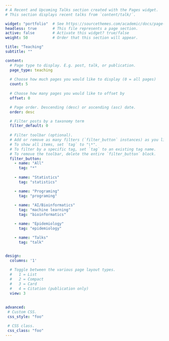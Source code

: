 ```yaml
---
# A Recent and Upcoming Talks section created with the Pages widget.
# This section displays recent talks from `content/talk/`.

widget: "portfolio"  # See https://sourcethemes.com/academic/docs/page-builder/
headless: true       # This file represents a page section.
active: false        # Activate this widget? true/false
weight: 50           # Order that this section will appear.

title: "Teaching"
subtitle: ""

content:
  # Page type to display. E.g. post, talk, or publication.
  page_type: teaching
  
  # Choose how much pages you would like to display (0 = all pages)
  count: 5
  
  # Choose how many pages you would like to offset by
  offset: 0

  # Page order. Descending (desc) or ascending (asc) date.
  order: desc

  # Filter posts by a taxonomy term
  filter_default: 0
  
  # Filter toolbar (optional).
  # Add or remove as many filters (`filter_button` instances) as you like.
  # To show all items, set `tag` to "\*".
  # To filter by a specific tag, set `tag` to an existing tag name.
  # To remove the toolbar, delete the entire `filter_button` block.
  filter_button:
    - name: "All"
      tag: "*"
    
    - name: "Statistics"
      tag: "statistics"

    - name: "Programing"
      tag: "programing"
  
    - name: "AI/Bioinformatics"
      tag: "machine learning"
      tag: "bioinformatics"

    - name: "Epidemiology"
      tag: "epidemiology"

    - name: "Talks"
      tag: "talk"

    
design:
  columns: '1'

  # Toggle between the various page layout types.
  #   1 = List
  #   2 = Compact
  #   3 = Card
  #   4 = Citation (publication only)
  view: 3
  
  
advanced:
 # Custom CSS. 
 css_style: "foo"

 # CSS class.
 css_class: "foo"
---
```

